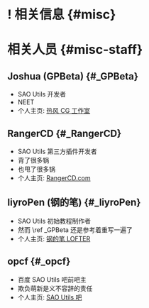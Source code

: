 
# ! 相关信息 {#misc}

# 相关人员 {#misc-staff}

## Joshua (GPBeta) {#_GPBeta}

- SAO Utils 开发者
- NEET
- 个人主页: <A HREF="http://www.gpbeta.com/" TARGET="_blank">热风 CG 工作室</A>

## RangerCD {#_RangerCD}

- SAO Utils 第三方插件开发者
- 背了很多锅
- 也甩了很多锅
- 个人主页: <A HREF="http://www.rangercd.com/" TARGET="_blank">RangerCD.com</A>

## liyroPen (钢的笔) {#_liyroPen}

- SAO Utils 初始教程制作者
- 然而 \ref _GPBeta 还是参考着重写一遍了
- 个人主页: <A HREF="http://liyropen.lofter.com/" TARGET="_blank">钢的笔 LOFTER</A>

## opcf {#_opcf}

- 百度 SAO Utils 吧前吧主
- 欺负萌新是义不容辞的责任
- 个人主页: <A HREF="http://tieba.baidu.com/f?kw=saoutils" TARGET="_blank">SAO Utils 吧</A>